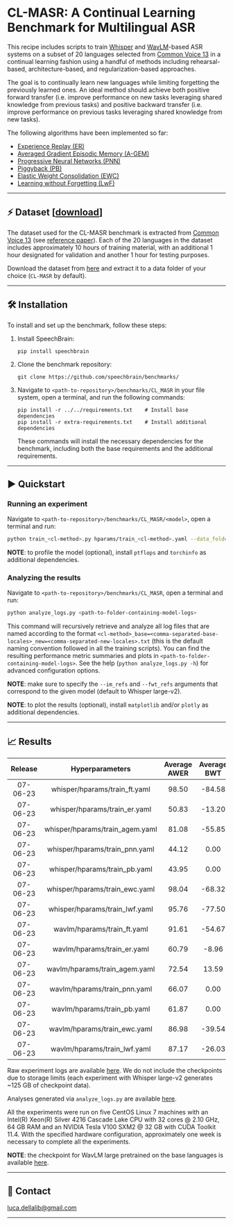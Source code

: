# CL-MASR: A Continual Learning Benchmark for Multilingual ASR

This recipe includes scripts to train [Whisper](https://cdn.openai.com/papers/whisper.pdf) and
[WavLM](https://arxiv.org/abs/2110.13900)-based ASR systems on a subset of 20 languages selected from [Common Voice 13](https://commonvoice.mozilla.org/en/datasets)
in a continual learning fashion using a handful of methods including rehearsal-based, architecture-based, and regularization-based approaches.

The goal is to continually learn new languages while limiting forgetting the previously learned ones.
An ideal method should achieve both positive forward transfer (i.e. improve performance on new tasks leveraging
shared knowledge from previous tasks) and positive backward transfer (i.e. improve performance on previous tasks
leveraging shared knowledge from new tasks).

The following algorithms have been implemented so far:
- [Experience Replay (ER)](https://arxiv.org/abs/1811.11682)
- [Averaged Gradient Episodic Memory (A-GEM)](https://arxiv.org/abs/1812.00420)
- [Progressive Neural Networks (PNN)](https://arxiv.org/abs/1606.04671)
- [Piggyback (PB)](https://arxiv.org/abs/1801.06519)
- [Elastic Weight Consolidation (EWC)](https://arxiv.org/abs/1612.00796)
- [Learning without Forgetting (LwF)](https://arxiv.org/abs/1606.09282)

---------------------------------------------------------------------------------------------------------

## ⚡ Dataset [[download](https://zenodo.org/record/8065754)]

The dataset used for the CL-MASR benchmark is extracted from [Common Voice 13](https://commonvoice.mozilla.org/en/datasets) (see [reference paper](https://arxiv.org/abs/1912.06670)).
Each of the 20 languages in the dataset includes approximately 10 hours of training material, with an additional 1 hour designated for validation and another 1 hour for testing purposes.

Download the dataset from [here](https://zenodo.org/record/8065754) and extract it to a data folder of your choice (`CL-MASR` by default).

---------------------------------------------------------------------------------------------------------

## 🛠️️ Installation

To install and set up the benchmark, follow these steps:

1. Install SpeechBrain:
   ```shell
   pip install speechbrain
   ```

2. Clone the benchmark repository:
   ```shell
   git clone https://github.com/speechbrain/benchmarks/
   ```

3. Navigate to `<path-to-repository>/benchmarks/CL_MASR` in your file system, open a terminal, and run the following commands:

   ```shell
   pip install -r ../../requirements.txt    # Install base dependencies
   pip install -r extra-requirements.txt    # Install additional dependencies
   ```

   These commands will install the necessary dependencies for the benchmark, including both the base requirements and the additional requirements.

---------------------------------------------------------------------------------------------------------

## ▶️ Quickstart

### Running an experiment

Navigate to `<path-to-repository>/benchmarks/CL_MASR/<model>`, open a terminal and run:

```bash
python train_<cl-method>.py hparams/train_<cl-method>.yaml --data_folder <path-to-data-folder>
```

**NOTE**: to profile the model (optional), install `ptflops` and `torchinfo` as additional dependencies.

### Analyzing the results

Navigate to `<path-to-repository>/benchmarks/CL_MASR`, open a terminal and run:

```bash
python analyze_logs.py <path-to-folder-containing-model-logs>
```

This command will recursively retrieve and analyze all log files that are named according to the
format `<cl-method>_base=<comma-separated-base-locales>_new=<comma-separated-new-locales>.txt`
(this is the default naming convention followed in all the training scripts).
You can find the resulting performance metric summaries and plots in `<path-to-folder-containing-model-logs>`.
See the help (`python analyze_logs.py -h`) for advanced configuration options.

**NOTE**: make sure to specify the `--im_refs` and `--fwt_refs` arguments that correspond to the given model (default to Whisper large-v2).

**NOTE**: to plot the results (optional), install `matplotlib` and/or `plotly` as additional dependencies.

---------------------------------------------------------------------------------------------------------

## 📈️ Results

| Release  |         Hyperparameters         | Average AWER | Average BWT | Average IM | Average FWT |                                       Logs                                        |     GPUs    |
|:--------:|:-------------------------------:|:------------:|:-----------:|:----------:|:-----------:|:---------------------------------------------------------------------------------:|:-----------:|
| 07-06-23 |  whisper/hparams/train_ft.yaml  |    98.50     |   -84.58    |   -4.16    |    -0.83    | [Link](https://www.dropbox.com/sh/gjthcje9i2rztsk/AABWcxRpyVek5VVLy1UIU5JUa?dl=0) | 1xV100 32GB |
| 07-06-23 |  whisper/hparams/train_er.yaml  |    50.83     |   -13.20    |   -0.81    |    -4.17    | [Link](https://www.dropbox.com/sh/3ykkqss8trf4mh0/AADKIGt_IbBpYy6z1zGMv9t5a?dl=0) | 1xV100 32GB |
| 07-06-23 | whisper/hparams/train_agem.yaml |    81.08     |   -55.85    |    0.20    |    -5.19    | [Link](https://www.dropbox.com/sh/x3inrfmktk5eqeu/AAAltNoaaiexezOjYD3J2H0Qa?dl=0) | 1xV100 32GB |
| 07-06-23 | whisper/hparams/train_pnn.yaml  |    44.12     |     0.00    |    3.18    |    -8.16    | [Link](https://www.dropbox.com/sh/k8zeoxpbh9yjngi/AACKXnZEIInWzNfN6aZWCd5ra?dl=0) | 1xV100 32GB |
| 07-06-23 |  whisper/hparams/train_pb.yaml  |    43.95     |     0.00    |    3.51    |    -8.50    | [Link](https://www.dropbox.com/sh/load8e6dwwl31kc/AAAoROiJLCu6haFJqJcZ_uyya?dl=0) | 1xV100 32GB |
| 07-06-23 | whisper/hparams/train_ewc.yaml  |    98.04     |   -68.32    |    2.87    |    -7.85    | [Link](https://www.dropbox.com/sh/ve00u3jwru880x7/AAAl5tjVa3K1F_JelMC_uimpa?dl=0) | 1xV100 32GB |
| 07-06-23 | whisper/hparams/train_lwf.yaml  |    95.76     |   -77.50    |    0.00    |    -4.98    | [Link](https://www.dropbox.com/sh/9z3ejbc371c36rk/AABypJbr782kVVOrqA0neEzxa?dl=0) | 1xV100 32GB |
| 07-06-23 |   wavlm/hparams/train_ft.yaml   |    91.61     |   -54.67    |  -10.19    |    -0.21    | [Link](https://www.dropbox.com/sh/hluabvm3ph0j7ee/AAAZswrK0KjstZm1Q5bb29Xfa?dl=0) | 1xV100 32GB |
| 07-06-23 |   wavlm/hparams/train_er.yaml   |    60.79     |    -8.96    |   -7.62    |    -2.77    | [Link](https://www.dropbox.com/sh/1den1zq0md5rfgv/AABrgM_1O85WwXSBvyMwxYkha?dl=0) | 1xV100 32GB |
| 07-06-23 |  wavlm/hparams/train_agem.yaml  |    72.54     |    13.59    |   35.29    |   -45.69    | [Link](https://www.dropbox.com/sh/cn737pp6tpupsy2/AACf309ybWRFStrCbdytx16ja?dl=0) | 1xV100 32GB |
| 07-06-23 |  wavlm/hparams/train_pnn.yaml   |    66.07     |     0.00    |   12.95    |   -23.34    | [Link](https://www.dropbox.com/sh/jz9a64xriifilmf/AADHQYrbuHNe1-rDkV28H298a?dl=0) | 1xV100 32GB |
| 07-06-23 |   wavlm/hparams/train_pb.yaml   |    61.87     |     0.00    |    2.75    |   -13.15    | [Link](https://www.dropbox.com/sh/wfj83oh8u8xru8e/AAAqmMjMs1tK1X0I53Ldk7c5a?dl=0) | 1xV100 32GB |
| 07-06-23 |  wavlm/hparams/train_ewc.yaml   |    86.98     |   -39.54    |   -4.26    |    -6.13    | [Link](https://www.dropbox.com/sh/poi5n6bmw3g9xs3/AABNozqigh54fKUdyWbf_WLOa?dl=0) | 1xV100 32GB |
| 07-06-23 |  wavlm/hparams/train_lwf.yaml   |    87.17     |   -26.03    |   10.42    |   -20.82    | [Link](https://www.dropbox.com/sh/fggjafxdrtux68y/AADpdUV1Ny2may-G3pNwUrB6a?dl=0) | 1xV100 32GB |

Raw experiment logs are available [here](https://www.dropbox.com/sh/y15vy2op74a5tbu/AACgtxN_uYRGfvCTtiUB7d_ma?dl=0).
We do not include the checkpoints due to storage limits (each experiment with Whisper large-v2 generates ~125 GB of checkpoint data).

Analyses generated via `analyze_logs.py` are available [here](https://www.dropbox.com/sh/0ndrp570vlsh893/AAC2WSZQu00ZducN80Ff5dWla?dl=0).

All the experiments were run on five CentOS Linux 7 machines with an Intel(R) Xeon(R) Silver 4216 Cascade Lake CPU
with 32 cores @ 2.10 GHz, 64 GB RAM and an NVIDIA Tesla V100 SXM2 @ 32 GB with CUDA Toolkit 11.4.
With the specified hardware configuration, approximately one week is necessary to complete all the experiments.

**NOTE**: the checkpoint for WavLM large pretrained on the base languages is available [here](https://www.dropbox.com/sh/3h4k8ccn465bv48/AABM7fCNOU9tTQPD0vCT8-K4a?dl=0).

---------------------------------------------------------------------------------------------------------

## 📧 Contact

[luca.dellalib@gmail.com](mailto:luca.dellalib@gmail.com)

---------------------------------------------------------------------------------------------------------
